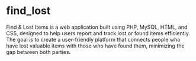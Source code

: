 # find_lost
Find &amp; Lost Items is a web application built using PHP, MySQL, HTML, and CSS, designed to help users report and track lost or found items efficiently. The goal is to create a user-friendly platform that connects people who have lost valuable items with those who have found them, minimizing the gap between both parties.
